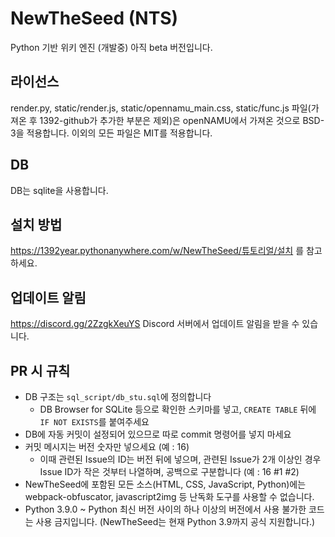 # NewTheSeed (NTS)
Python 기반 위키 엔진 (개발중)
아직 beta 버전입니다.
## 라이선스
render.py, static/render.js, static/opennamu_main.css, static/func.js 파일(가져온 후 1392-github가 추가한 부분은 제외)은 openNAMU에서 가져온 것으로 BSD-3을 적용합니다. 이외의 모든 파일은 MIT를 적용합니다.
## DB
DB는 sqlite을 사용합니다.
## 설치 방법
https://1392year.pythonanywhere.com/w/NewTheSeed/튜토리얼/설치 를 참고하세요.
## 업데이트 알림
https://discord.gg/2ZzgkXeuYS Discord 서버에서 업데이트 알림을 받을 수 있습니다.
## PR 시 규칙
* DB 구조는 ```sql_script/db_stu.sql```에 정의합니다
  * DB Browser for SQLite 등으로 확인한 스키마를 넣고, ```CREATE TABLE``` 뒤에 ```IF NOT EXISTS```를 붙여주세요
* DB에 자동 커밋이 설정되어 있으므로 따로 commit 명령어를 넣지 마세요
* 커밋 메시지는 버전 숫자만 넣으세요 (예 : 16)
  * 이때 관련된 Issue의 ID는 버전 뒤에 넣으며, 관련된 Issue가 2개 이상인 경우 Issue ID가 작은 것부터 나열하며, 공백으로 구분합니다 (예 : 16 #1 #2)
* NewTheSeed에 포함된 모든 소스(HTML, CSS, JavaScript, Python)에는 webpack-obfuscator, javascript2img 등 난독화 도구를 사용할 수 없습니다.
* Python 3.9.0 ~ Python 최신 버전 사이의 하나 이상의 버전에서 사용 불가한 코드는 사용 금지입니다. (NewTheSeed는 현재 Python 3.9까지 공식 지원합니다.)
